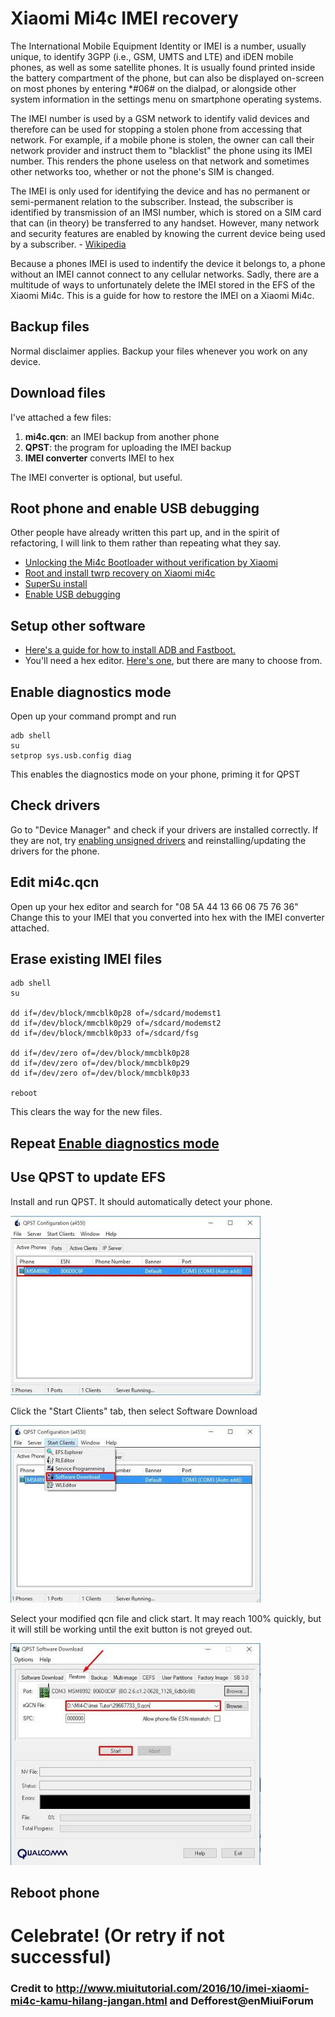 # Xiaomi Mi4c IMEI recovery

The International Mobile Equipment Identity or IMEI is a number, usually unique, to identify 3GPP (i.e., GSM, UMTS and LTE) and iDEN mobile phones, as well as some satellite phones. It is usually found printed inside the battery compartment of the phone, but can also be displayed on-screen on most phones by entering \*#06# on the dialpad, or alongside other system information in the settings menu on smartphone operating systems.

The IMEI number is used by a GSM network to identify valid devices and therefore can be used for stopping a stolen phone from accessing that network. For example, if a mobile phone is stolen, the owner can call their network provider and instruct them to "blacklist" the phone using its IMEI number. This renders the phone useless on that network and sometimes other networks too, whether or not the phone's SIM is changed.

The IMEI is only used for identifying the device and has no permanent or semi-permanent relation to the subscriber. Instead, the subscriber is identified by transmission of an IMSI number, which is stored on a SIM card that can (in theory) be transferred to any handset. However, many network and security features are enabled by knowing the current device being used by a subscriber.
\- [Wikipedia](https://en.wikipedia.org/wiki/International_Mobile_Equipment_Identity)

Because a phones IMEI is used to indentify the device it belongs to, a phone without an IMEI cannot connect to any cellular networks. Sadly, there are a multitude of ways to unfortunately delete the IMEI stored in the EFS of the Xiaomi Mi4c. This is a guide for how to restore the IMEI on a Xiaomi Mi4c.

## Backup files
Normal disclaimer applies. Backup your files whenever you work on any device.

## Download files
I've attached a few files:
1. **mi4c.qcn**: an IMEI backup from another phone
2. **QPST**: the program for uploading the IMEI backup
3. **IMEI converter** converts IMEI to hex

The IMEI converter is optional, but useful.

## Root phone and enable USB debugging
Other people have already written this part up, and in the spirit of refactoring, I will link to them rather than repeating what they say.
 - [Unlocking the Mi4c Bootloader without verification by Xiaomi](unlocking)
 - [Root and install twrp recovery on Xiaomi mi4c](twrp-root)
 - [SuperSu install](supersu)
 - [Enable USB debugging](usb-debugging)

## Setup other software
- [Here's a guide for how to install ADB and Fastboot.](adb-fastboot)
- You'll need a hex editor. [Here's one](hexeditor), but there are many to choose from.

## Enable diagnostics mode
Open up your command prompt and run
```
adb shell
su
setprop sys.usb.config diag
```
This enables the diagnostics mode on your phone, priming it for QPST

## Check drivers
Go to "Device Manager" and check if your drivers are installed correctly. If they are not, try [enabling unsigned drivers](unsigned-drivers) and reinstalling/updating the drivers for the phone.

## Edit mi4c.qcn
Open up your hex editor and search for "08 5A 44 13 66 06 75 76 36"
Change this to your IMEI that you converted into hex with the IMEI converter attached.

## Erase existing IMEI files
```
adb shell
su

dd if=/dev/block/mmcblk0p28 of=/sdcard/modemst1
dd if=/dev/block/mmcblk0p29 of=/sdcard/modemst2
dd if=/dev/block/mmcblk0p33 of=/sdcard/fsg

dd if=/dev/zero of=/dev/block/mmcblk0p28
dd if=/dev/zero of=/dev/block/mmcblk0p29
dd if=/dev/zero of=/dev/block/mmcblk0p33

reboot
```
This clears the way for the new files.

## Repeat [Enable diagnostics mode](#enable-diagnostics-mode)

## Use QPST to update EFS
Install and run QPST. It should automatically detect your phone.

![qpst-step](1.jpg)

Click the "Start Clients" tab, then select Software Download

![qpst-step](2.jpg)

Select your modified qcn file and click start. It may reach 100% quickly, but it will still be working until the exit button is not greyed out.

![qpst-step](3.jpg)

## Reboot phone

# Celebrate! (Or retry if not successful)

### Credit to http://www.miuitutorial.com/2016/10/imei-xiaomi-mi4c-kamu-hilang-jangan.html and Defforest@enMiuiForum


[unsigned-drivers]:(http://www.howtogeek.com/167723/how-to-disable-driver-signature-verification-on-64-bit-windows-8.1-so-that-you-can-install-unsigned-drivers/)
[usb-debugging]:(http://www.phonearena.com/news/How-to-enable-USB-debugging-on-Android_id53909)
[hexeditor]:(https://mh-nexus.de/en/hxd/)
[adb-fastboot]:(http://lifehacker.com/the-easiest-way-to-install-androids-adb-and-fastboot-to-1586992378)
[twrp-root]:(http://www.stechguide.com/root-and-install-twrp-recovery-on-xiaomi-mi4c/)
[supersu]:(https://forum.xda-developers.com/apps/supersu/stable-2016-09-01supersu-v2-78-release-t3452703)
[unlocking]:(https://forum.xda-developers.com/mi-4c/general/guide-unlocking-mi4c-bl-verification-t3336779)
